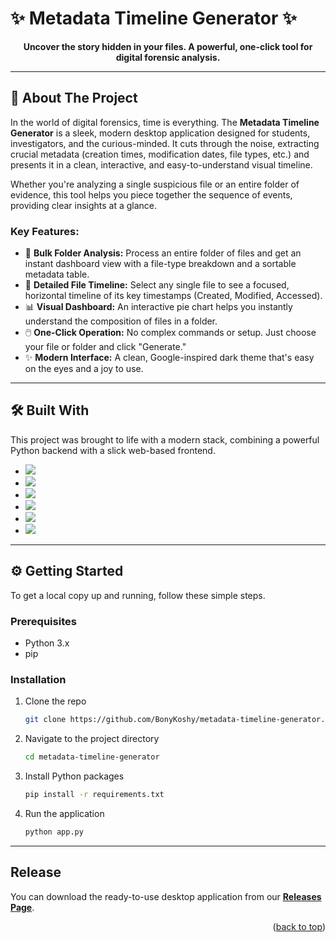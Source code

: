 # ✨ Metadata Timeline Generator ✨

<p align="center">
  <strong>Uncover the story hidden in your files. A powerful, one-click tool for digital forensic analysis.</strong>
</p>

---

## 🚀 About The Project

In the world of digital forensics, time is everything. The **Metadata Timeline Generator** is a sleek, modern desktop application designed for students, investigators, and the curious-minded. It cuts through the noise, extracting crucial metadata (creation times, modification dates, file types, etc.) and presents it in a clean, interactive, and easy-to-understand visual timeline.

Whether you're analyzing a single suspicious file or an entire folder of evidence, this tool helps you piece together the sequence of events, providing clear insights at a glance.

### Key Features:
* 📁 **Bulk Folder Analysis:** Process an entire folder of files and get an instant dashboard view with a file-type breakdown and a sortable metadata table.
* 📄 **Detailed File Timeline:** Select any single file to see a focused, horizontal timeline of its key timestamps (Created, Modified, Accessed).
* 📊 **Visual Dashboard:** An interactive pie chart helps you instantly understand the composition of files in a folder.
* 🖱️ **One-Click Operation:** No complex commands or setup. Just choose your file or folder and click "Generate."
* ✨ **Modern Interface:** A clean, Google-inspired dark theme that's easy on the eyes and a joy to use.

---

## 🛠️ Built With

This project was brought to life with a modern stack, combining a powerful Python backend with a slick web-based frontend.

* [<img src="https://img.shields.io/badge/Python-3776AB?style=for-the-badge&logo=python&logoColor=white" />](https://www.python.org/)
* [<img src="https://img.shields.io/badge/Flask-000000?style=for-the-badge&logo=flask&logoColor=white" />](https://flask.palletsprojects.com/)
* [<img src="https://img.shields.io/badge/SQLite-003B57?style=for-the-badge&logo=sqlite&logoColor=white" />](https://www.sqlite.org/)
* [<img src="https://img.shields.io/badge/HTML5-E34F26?style=for-the-badge&logo=html5&logoColor=white" />](https://developer.mozilla.org/en-US/docs/Web/Guide/HTML/HTML5)
* [<img src="https://img.shields.io/badge/CSS3-1572B6?style=for-the-badge&logo=css3&logoColor=white" />](https://developer.mozilla.org/en-US/docs/Web/CSS)
* [<img src="https://img.shields.io/badge/JavaScript-F7DF1E?style=for-the-badge&logo=javascript&logoColor=black" />](https://developer.mozilla.org/en-US/docs/Web/JavaScript)

---

## ⚙️ Getting Started

To get a local copy up and running, follow these simple steps.

### Prerequisites

* Python 3.x
* pip

### Installation

1.  Clone the repo
    ```sh
    git clone https://github.com/BonyKoshy/metadata-timeline-generator.git
    ```
2.  Navigate to the project directory
    ```sh
    cd metadata-timeline-generator
    ```
3.  Install Python packages
    ```sh
    pip install -r requirements.txt
    ```
4.  Run the application
    ```sh
    python app.py
    ```

---

## Release 

You can download the ready-to-use desktop application from our **[Releases Page](https://github.com/BonyKoshy/metadata-timeline-generator/releases/tag/v1.0)**.

<p align="right">(<a href="#top">back to top</a>)</p>
